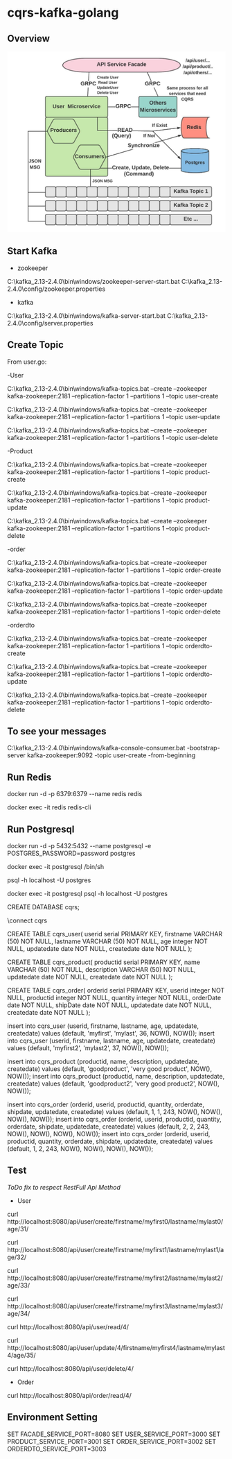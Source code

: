 # cqrs-kafka-golang

## Overview
![CQRS](Cqrs.jpeg)

## Start Kafka
- zookeeper

C:\kafka_2.13-2.4.0\bin\windows/zookeeper-server-start.bat C:\kafka_2.13-2.4.0\config/zookeeper.properties

- kafka

C:\kafka_2.13-2.4.0\bin\windows/kafka-server-start.bat C:\kafka_2.13-2.4.0\config/server.properties

## Create Topic
From user.go:

-User

C:\kafka_2.13-2.4.0\bin\windows/kafka-topics.bat –create –zookeeper kafka-zookeeper:2181 –replication-factor 1 –partitions 1 –topic user-create

C:\kafka_2.13-2.4.0\bin\windows/kafka-topics.bat –create –zookeeper kafka-zookeeper:2181 –replication-factor 1 –partitions 1 –topic user-update

C:\kafka_2.13-2.4.0\bin\windows/kafka-topics.bat –create –zookeeper kafka-zookeeper:2181 –replication-factor 1 –partitions 1 –topic user-delete

-Product

C:\kafka_2.13-2.4.0\bin\windows/kafka-topics.bat –create –zookeeper kafka-zookeeper:2181 –replication-factor 1 –partitions 1 –topic product-create

C:\kafka_2.13-2.4.0\bin\windows/kafka-topics.bat –create –zookeeper kafka-zookeeper:2181 –replication-factor 1 –partitions 1 –topic product-update

C:\kafka_2.13-2.4.0\bin\windows/kafka-topics.bat –create –zookeeper kafka-zookeeper:2181 –replication-factor 1 –partitions 1 –topic product-delete

-order

C:\kafka_2.13-2.4.0\bin\windows/kafka-topics.bat –create –zookeeper kafka-zookeeper:2181 –replication-factor 1 –partitions 1 –topic order-create

C:\kafka_2.13-2.4.0\bin\windows/kafka-topics.bat –create –zookeeper kafka-zookeeper:2181 –replication-factor 1 –partitions 1 –topic order-update

C:\kafka_2.13-2.4.0\bin\windows/kafka-topics.bat –create –zookeeper kafka-zookeeper:2181 –replication-factor 1 –partitions 1 –topic order-delete

-orderdto

C:\kafka_2.13-2.4.0\bin\windows/kafka-topics.bat –create –zookeeper kafka-zookeeper:2181 –replication-factor 1 –partitions 1 –topic orderdto-create

C:\kafka_2.13-2.4.0\bin\windows/kafka-topics.bat –create –zookeeper kafka-zookeeper:2181 –replication-factor 1 –partitions 1 –topic orderdto-update

C:\kafka_2.13-2.4.0\bin\windows/kafka-topics.bat –create –zookeeper kafka-zookeeper:2181 –replication-factor 1 –partitions 1 –topic orderdto-delete


## To see your messages

C:\kafka_2.13-2.4.0\bin\windows/kafka-console-consumer.bat -bootstrap-server kafka-zookeeper:9092 -topic user-create -from-beginning

## Run Redis

docker run -d -p 6379:6379 --name redis redis

docker exec -it redis  redis-cli

## Run Postgresql
docker run -d -p 5432:5432 --name postgresql -e POSTGRES_PASSWORD=password postgres

docker exec -it postgresql /bin/sh

psql -h localhost -U postgres

docker exec -it postgresql psql -h localhost -U postgres

CREATE DATABASE cqrs;

\connect cqrs

CREATE TABLE cqrs_user(
   userid serial PRIMARY KEY,
   firstname VARCHAR (50) NOT NULL,
   lastname VARCHAR (50) NOT NULL,
   age integer NOT NULL,
   updatedate date NOT NULL,
   createdate date NOT NULL
);

CREATE TABLE cqrs_product(
   productid serial PRIMARY KEY,
   name VARCHAR (50) NOT NULL,
   description VARCHAR (50) NOT NULL,
   updatedate date NOT NULL,
   createdate date NOT NULL
);

CREATE TABLE cqrs_order(
   orderid serial PRIMARY KEY,
   userid integer NOT NULL,
   productid integer NOT NULL,
   quantity integer NOT NULL,
   orderDate date NOT NULL,
   shipDate date NOT NULL,
   updatedate date NOT NULL,
   createdate date NOT NULL
);

insert into cqrs_user (userid, firstname, lastname, age, updatedate, createdate) values (default, 'myfirst', 'mylast', 36, NOW(), NOW());
insert into cqrs_user (userid, firstname, lastname, age, updatedate, createdate) values (default, 'myfirst2', 'mylast2', 37, NOW(), NOW());

insert into cqrs_product (productid, name, description, updatedate, createdate) values (default, 'goodproduct', 'very good product', NOW(), NOW());
insert into cqrs_product (productid, name, description, updatedate, createdate) values (default, 'goodproduct2', 'very good product2', NOW(), NOW());

insert into cqrs_order (orderid, userid, productid, quantity, orderdate, shipdate, updatedate, createdate) values (default, 1, 1, 243, NOW(), NOW(), NOW(), NOW());
insert into cqrs_order (orderid, userid, productid, quantity, orderdate, shipdate, updatedate, createdate) values (default, 2, 2, 243, NOW(), NOW(), NOW(), NOW());
insert into cqrs_order (orderid, userid, productid, quantity, orderdate, shipdate, updatedate, createdate) values (default, 1, 2, 243, NOW(), NOW(), NOW(), NOW());

## Test
*ToDo fix to respect RestFull Api Method*

- User

curl http://localhost:8080/api/user/create/firstname/myfirst0/lastname/mylast0/age/31/

curl http://localhost:8080/api/user/create/firstname/myfirst1/lastname/mylast1/age/32/

curl http://localhost:8080/api/user/create/firstname/myfirst2/lastname/mylast2/age/33/

curl http://localhost:8080/api/user/create/firstname/myfirst3/lastname/mylast3/age/34/

curl http://localhost:8080/api/user/read/4/

curl http://localhost:8080/api/user/update/4/firstname/myfirst4/lastname/mylast4/age/35/

curl http://localhost:8080/api/user/delete/4/

- Order

curl http://localhost:8080/api/order/read/4/

## Environment Setting

SET FACADE_SERVICE_PORT=8080
SET USER_SERVICE_PORT=3000
SET PRODUCT_SERVICE_PORT=3001
SET ORDER_SERVICE_PORT=3002
SET ORDERDTO_SERVICE_PORT=3003
